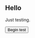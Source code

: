 <!DOCTYPE html>
<html>
<body>

<h2>Hello</h2>

<p id="demo">Just testing.</p>

<button type="button" onclick='document.getElementById("demo").innerHTML = "Test complete"'>Begin test</button>

</body>
</html>
